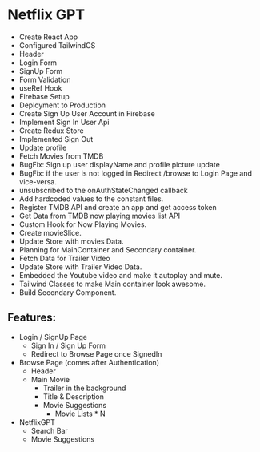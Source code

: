 # Netflix GPT

- Create React App
- Configured TailwindCS
- Header
- Login Form
- SignUp Form
- Form Validation
- useRef Hook
- Firebase Setup
- Deployment to Production
- Create Sign Up User Account in Firebase
- Implement Sign In User Api
- Create Redux Store
- Implemented Sign Out
- Update profile
- Fetch Movies from TMDB
- BugFix: Sign up user displayName and profile picture update
- BugFix: if the user is not logged in Redirect /browse to Login Page and vice-versa.
- unsubscribed to the onAuthStateChanged callback
- Add hardcoded values to the constant files.
- Register TMDB API and create an app and get access token 
- Get Data from TMDB now playing movies list API
- Custom Hook for Now Playing Movies.
- Create movieSlice.
- Update Store with movies Data.
- Planning for MainContainer and  Secondary container.
- Fetch Data for Trailer Video
- Update Store with Trailer Video Data.
- Embedded the Youtube video and make it autoplay and mute.
- Tailwind Classes to make Main container look awesome.
- Build Secondary Component.

## Features:

- Login / SignUp Page
  - Sign In / Sign Up Form
  - Redirect to Browse Page once SignedIn
- Browse Page (comes after Authentication)
  - Header
  - Main Movie
    - Trailer in the background
    - Title & Description
    - Movie Suggestions
      - Movie Lists \* N
- NetflixGPT
  - Search Bar
  - Movie Suggestions
